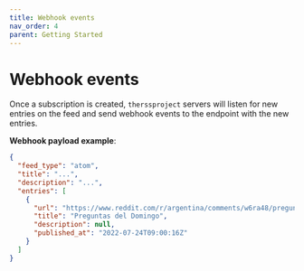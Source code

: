```yaml
---
title: Webhook events
nav_order: 4
parent: Getting Started
---
```


# Webhook events

Once a subscription is created, `therssproject` servers will listen for new entries on the feed and send webhook events to the endpoint with the new entries.

**Webhook payload example**:

```json
{
  "feed_type": "atom",
  "title": "...",
  "description": "...",
  "entries": [
    {
      "url": "https://www.reddit.com/r/argentina/comments/w6ra48/preguntas_del_domingo/",
      "title": "Preguntas del Domingo",
      "description": null,
      "published_at": "2022-07-24T09:00:16Z"
    }
  ]
}
```
